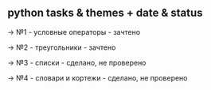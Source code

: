 ## python tasks & themes + date & status

-> №1  -  условные операторы  -  зачтено

-> №2  -  треугольники  -  зачтено

-> №3  -  списки  -  сделано, не проверено

-> №4  -   словари и кортежи  -  сделано, не проверено
